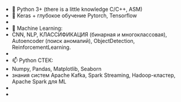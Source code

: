 - 💞️  Python 3+  (there is a little knowledge C/C++, ASM)
- 👀 Keras + глубокое обучение Pytorch, Tensorflow
- 
- 🌱 Machine Learning: 
- CNN, NLP, КЛАССИФИКАЦИЯ (бинарная и многоклассовая), Autoencoder (поиск аномалий), ObjectDetection, ReinforcementLearning.
- 
- 📫 Python СТЕК:
- Numpy, Pandas, Matplotlib, Seaborn
- знания систем Apache Kafka, Spark Streaming, Hadoop-кластер, Apache Spark для ML
- 
- 
<!---
AlekseyVB/AlekseyVB is a ✨ special ✨ repository because its `README.md` (this file) appears on your GitHub profile.
You can click the Preview link to take a look at your changes.
--->
